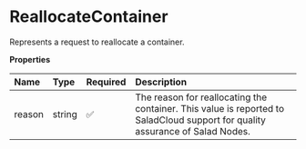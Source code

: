 # ReallocateContainer

Represents a request to reallocate a container.

**Properties**

| Name   | Type   | Required | Description                                                                                                                   |
| :----- | :----- | :------- | :---------------------------------------------------------------------------------------------------------------------------- |
| reason | string | ✅       | The reason for reallocating the container. This value is reported to SaladCloud support for quality assurance of Salad Nodes. |
